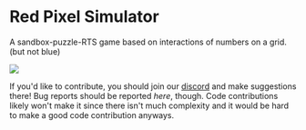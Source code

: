 # Red Pixel Simulator
A sandbox-puzzle-RTS game based on interactions of numbers on a grid. (but not blue)

<a href="https://red.pixelsimulator.repl.co/"><img src="https://img.shields.io/badge/-Red%20Pixel%20Simulator-%23000000?style=for-the-badge&logo=replit"></a>

If you'd like to contribute, you should join our [discord](https://discord.pixelsimulator.repl.co) and make suggestions there! Bug reports should be reported *here*, though. Code contributions likely won't make it since there isn't much complexity and it would be hard to make a good code contribution anyways.